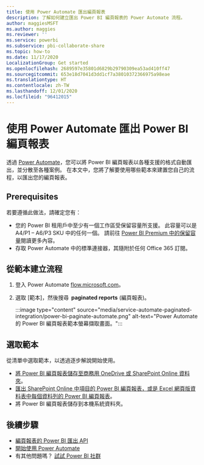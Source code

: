 ```yaml
---
title: 使用 Power Automate 匯出編頁報表
description: 了解如何建立匯出 Power BI 編頁報表的 Power Automate 流程。
author: maggiesMSFT
ms.author: maggies
ms.reviewer: ''
ms.service: powerbi
ms.subservice: pbi-collaborate-share
ms.topic: how-to
ms.date: 11/17/2020
LocalizationGroup: Get started
ms.openlocfilehash: 2689597e35801d6829b29790309ea53ad410ff47
ms.sourcegitcommit: 653e18d7041d3dd1cf7a38010372366975a98eae
ms.translationtype: HT
ms.contentlocale: zh-TW
ms.lasthandoff: 12/01/2020
ms.locfileid: "96412015"
---
```

# <a name="export-power-bi-paginated-reports-with-power-automate"></a>使用 Power Automate 匯出 Power BI 編頁報表

透過 [Power Automate](/power-automate/getting-started)，您可以將 Power BI 編頁報表以各種支援的格式自動匯出，並分散至各種案例。 在本文中，您將了解要使用哪些範本來建置您自己的流程，以匯出您的編頁報表。  

## <a name="prerequisites"></a>Prerequisites  

若要遵循此做法，請確定您有：

- 您的 Power BI 租用戶中至少有一個工作區受保留容量所支援。 此容量可以是 A4/P1 – A6/P3 SKU 中的任何一個。 請前往 [Power BI Premium 中的保留容量](../admin/service-premium-what-is.md)閱讀更多內容。
- 存取 Power Automate 中的標準連接器，其隨附於任何 Office 365 訂閱。

## <a name="create-a-flow-from-a-template"></a>從範本建立流程 

1. 登入 Power Automate [flow.microsoft.com](https://flow.microsoft.com/)。 
1. 選取 [範本]，然後搜尋  **paginated reports** (編頁報表)。 

    :::image type="content" source="media/service-automate-paginated-integration/power-bi-paginate-automate.png" alt-text="Power Automate 的 Power BI 編頁報表範本螢幕擷取畫面。":::

## <a name="select-a-template"></a>選取範本 

從清單中選取範本，以透過逐步解說開始使用。  

- [將 Power BI 編頁報表儲存至商務用 OneDrive 或 SharePoint Online 資料夾](service-automate-paginated-onedrive-sharepoint.md)。  
- [匯出 SharePoint Online 中項目的 Power BI 編頁報表，或是 Excel 網頁版資料表中每個資料列的 Power BI 編頁報表](service-automate-paginated-excel-sharepoint-list.md)。
- 將 Power BI 編頁報表儲存到本機系統資料夾。

## <a name="next-steps"></a>後續步驟

- [編頁報表的 Power BI 匯出 API](../developer/embedded/export-paginated-report.md)
- [開始使用 Power Automate](/power-automate/getting-started/)
- 有其他問題嗎？ [試試 Power BI 社群](https://community.powerbi.com/)
